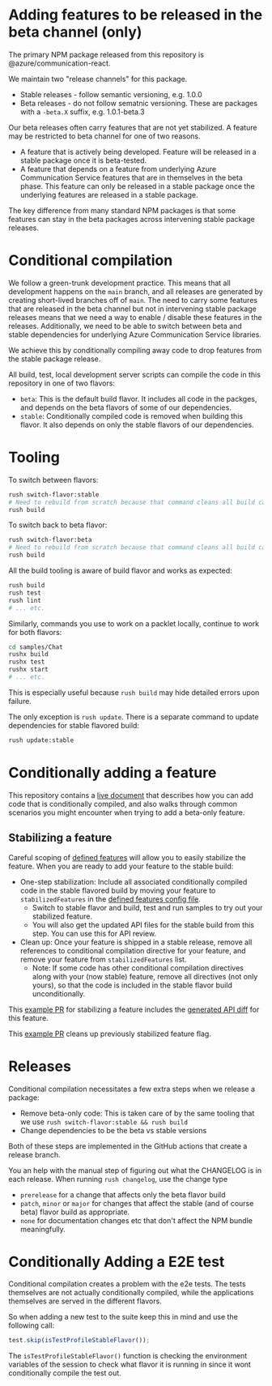# Adding features to be released in the beta channel (only)

The primary NPM package released from this repository is @azure/communication-react.

We maintain two "release channels" for this package.

* Stable releases - follow semantic versioning, e.g. 1.0.0
* Beta releases - do not follow sematnic versioning. These are packages with a `-beta.X` suffix, e.g. 1.0.1-beta.3

Our beta releases often carry features that are not yet stabilized. A feature may be restricted to beta channel for
one of two reasons.

* A feature that is actively being developed. Feature will be released in a stable package once it is beta-tested.
* A feature that depends on a feature from underlying Azure Communication Service features that are in themselves in the beta phase.
  This feature can only be released in a stable package once the underlying features are released in a stable package.

The key difference from many standard NPM packages is that some features can stay in the beta packages across intervening stable package releases.

# Conditional compilation

We follow a green-trunk development practice. This means that all development happens on the `main` branch, and all releases are generated by creating short-lived branches off of `main`. The need to carry some features that are released in the beta channel but not in intervening stable package releases means that we need a way to enable / disable these features in the releases. Additionally, we need to be able to switch between beta and stable dependencies for underlying Azure Communication Service libraries.

We achieve this by conditionally compiling away code to drop features from the stable package release.

All build, test, local development server scripts can compile the code in this repository in one of two flavors:

* `beta`: This is the default build flavor. It includes all code in the packges, and depends on the beta flavors of some of our dependencies.
* `stable`: Conditionally compiled code is removed when building this flavor. It also depends on only the stable flavors of our dependencies.

# Tooling

To switch between flavors:

```bash
rush switch-flavor:stable
# Need to rebuild from scratch because that command cleans all build caches.
rush build
```

To switch back to beta flavor:

```bash
rush switch-flavor:beta
# Need to rebuild from scratch because that command cleans all build caches.
rush build
```

All the build tooling is aware of build flavor and works as expected:

```bash
rush build
rush test
rush lint
# ... etc.
```

Similarly, commands you use to work on a packlet locally, continue to work for both flavors:

```bash
cd samples/Chat
rushx build
rushx test
rushx start
# ... etc.
```

This is especially useful because `rush build` may hide detailed errors upon failure.

The only exception is `rush update`. There is a separate command to update dependencies for stable flavored build:

```bash
rush update:stable
```

# Conditionally adding a feature

This repository contains a [live document](../../packages/acs-ui-common/src/conditional-compilation-sample/index.tsx) that describes how you can add code that is conditionally compiled, and also walks through common scenarios you might encounter when trying to add a beta-only
feature.

## Stabilizing a feature

Careful scoping of [defined features](../../common/config/babel/.babelrc.js) will allow you to easily stabilize the feature. When you are ready to add your feature to the stable build:

- One-step stabilization: Include all associated conditionally compiled code in the stable flavored build by moving your feature to `stabilizedFeatures` in the [defined features config file]((../../common/config/babel/.babelrc.js)).
  - Switch to stable flavor and build, test and run samples to try out your stabilized feature.
  - You will also get the updated API files for the stable build from this step. You can use this for API review.
- Clean up: Once your feature is shipped in a stable release, remove all references to conditional compilation directive for your feature, and remove your feature from `stabilizedFeatures` list.
  - Note: If some code has other conditional compilation directives along with your (now stable) feature, remove all directives (not only yours), so that the code is included in the stable flavor build unconditionally.

This [example PR](https://github.com/Azure/communication-ui-library/pull/1547) for stabilizing a feature includes the [generated API diff](https://github.com/Azure/communication-ui-library/pull/1547/files#diff-e76b64bd635283f256ec46065d2e58b277d9fad73ff4e4a774e4509c0290acfe) for this feature.

This [example PR](https://github.com/Azure/communication-ui-library/pull/1846) cleans up previously stabilized feature flag.

# Releases

Conditional compilation necessitates a few extra steps when we release a package:

* Remove beta-only code: This is taken care of by the same tooling that we use `rush switch-flavor:stable && rush build`
* Change dependencies to be the beta vs stable versions

Both of these steps are implemented in the GitHub actions that create a release branch.

You an help with the manual step of figuring out what the CHANGELOG is in each release. When running `rush changelog`, use the change type

* `prerelease` for a change that affects only the beta flavor build
* `patch`, `minor` or `major` for changes that affect the stable (and of course beta) flavor build as appropriate.
* `none` for documentation changes etc that don't affect the NPM bundle meaningfully.

# Conditionally Adding a E2E test

Conditional compilation creates a problem with the e2e tests. The tests themselves are not actually conditionally compiled, while the applications themselves are served in the different flavors.

So when adding a new test to the suite keep this in mind and use the following call:

```TypeScript
test.skip(isTestProfileStableFlavor());
```

The `isTestProfileStableFlavor()` function is checking the environment variables of the session to check what flavor it is running in since it wont conditionally compile the test out.
